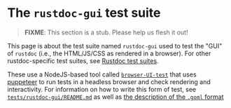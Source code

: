 # The `rustdoc-gui` test suite

> **FIXME**: This section is a stub. Please help us flesh it out!

This page is about the test suite named `rustdoc-gui` used to test the "GUI" of `rustdoc` (i.e., the HTML/JS/CSS as rendered in a browser).
For other rustdoc-specific test suites, see [Rustdoc test suites].

These use a NodeJS-based tool called [`browser-UI-test`] that uses [puppeteer] to run tests in a headless browser and check rendering and interactivity. For information on how to write this form of test, see [`tests/rustdoc-gui/README.md`][rustdoc-gui-readme] as well as [the description of the `.goml` format][goml-script]

[Rustdoc test suites]: ../tests/compiletest.md#rustdoc-test-suites
[`browser-UI-test`]: https://github.com/GuillaumeGomez/browser-UI-test/
[puppeteer]: https://pptr.dev/
[rustdoc-gui-readme]: https://github.com/rust-lang/rust/blob/master/tests/rustdoc-gui/README.md
[goml-script]: https://github.com/GuillaumeGomez/browser-UI-test/blob/master/goml-script.md
